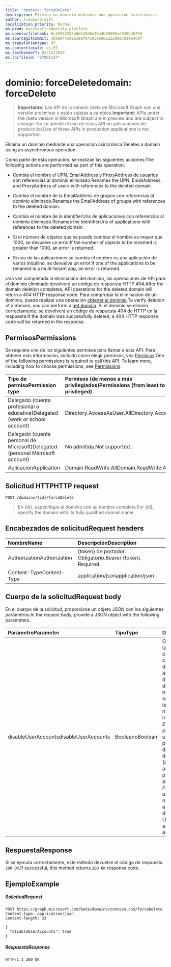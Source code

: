 ```yaml
---
title: 'dominio: forceDelete'
description: Elimina un dominio mediante una operación asincrónica.
author: lleonard-msft
localization_priority: Normal
ms.prod: microsoft-identity-platform
ms.openlocfilehash: 6c3d942352a0db20d6e46a4b00686ad948bd6798
ms.sourcegitcommit: 36be044c89a19af84c93e586e22200ec919e4c9f
ms.translationtype: MT
ms.contentlocale: es-ES
ms.lasthandoff: 01/12/2019
ms.locfileid: "27965127"
---
```

# <a name="domain-forcedelete"></a><span data-ttu-id="529a5-103">dominio: forceDelete</span><span class="sxs-lookup"><span data-stu-id="529a5-103">domain: forceDelete</span></span>

> <span data-ttu-id="529a5-104">**Importante:** Las API de la versión /beta de Microsoft Graph son una versión preliminar y están sujetas a cambios.</span><span class="sxs-lookup"><span data-stu-id="529a5-104">**Important:** APIs under the /beta version in Microsoft Graph are in preview and are subject to change.</span></span> <span data-ttu-id="529a5-105">No se admite el uso de estas API en aplicaciones de producción.</span><span class="sxs-lookup"><span data-stu-id="529a5-105">Use of these APIs in production applications is not supported.</span></span>

<span data-ttu-id="529a5-106">Elimina un dominio mediante una operación asincrónica.</span><span class="sxs-lookup"><span data-stu-id="529a5-106">Deletes a domain using an asynchronous operation.</span></span>

<span data-ttu-id="529a5-107">Como parte de esta operación, se realizan las siguientes acciones:</span><span class="sxs-lookup"><span data-stu-id="529a5-107">The following actions are performed as part of this operation:</span></span>

* <span data-ttu-id="529a5-108">Cambia el nombre el UPN, EmailAddress y ProxyAddress de usuarios con referencias al dominio eliminado.</span><span class="sxs-lookup"><span data-stu-id="529a5-108">Renames the UPN, EmailAddress, and ProxyAddress of users with references to the deleted domain.</span></span>

* <span data-ttu-id="529a5-109">Cambia el nombre de la EmailAddress de grupos con referencias al dominio eliminado.</span><span class="sxs-lookup"><span data-stu-id="529a5-109">Renames the EmailAddress of groups with references to the deleted domain.</span></span>

* <span data-ttu-id="529a5-110">Cambia el nombre de la identifierUris de aplicaciones con referencias al dominio eliminado.</span><span class="sxs-lookup"><span data-stu-id="529a5-110">Renames the identifierUris of applications with references to the deleted domain.</span></span>

* <span data-ttu-id="529a5-111">Si el número de objetos que se puede cambiar el nombre es mayor que 1000, se devuelve un error.</span><span class="sxs-lookup"><span data-stu-id="529a5-111">If the number of objects to be renamed is greater than 1000, an error is returned.</span></span>

* <span data-ttu-id="529a5-112">Si una de las aplicaciones se cambia el nombre es una aplicación de varios inquilino, se devuelve un error.</span><span class="sxs-lookup"><span data-stu-id="529a5-112">If one of the applications to be renamed is a multi-tenant app, an error is returned.</span></span>

<span data-ttu-id="529a5-113">Una vez completada la eliminación del dominio, las operaciones de API para el dominio eliminado devolverá un código de respuesta HTTP 404.</span><span class="sxs-lookup"><span data-stu-id="529a5-113">After the domain deletion completes, API operations for the deleted domain will return a 404 HTTP response code.</span></span> <span data-ttu-id="529a5-114">Para comprobar la eliminación de un dominio, puede realizar una operación [obtener el dominio](domain-get.md).</span><span class="sxs-lookup"><span data-stu-id="529a5-114">To verify deletion of a domain, you can perform a [get domain](domain-get.md).</span></span> <span data-ttu-id="529a5-115">Si el dominio se eliminó correctamente, se devolverá un código de respuesta 404 de HTTP en la respuesta.</span><span class="sxs-lookup"><span data-stu-id="529a5-115">If the domain was successfully deleted, a 404 HTTP response code will be returned in the response.</span></span>

## <a name="permissions"></a><span data-ttu-id="529a5-116">Permisos</span><span class="sxs-lookup"><span data-stu-id="529a5-116">Permissions</span></span>

<span data-ttu-id="529a5-p103">Se requiere uno de los siguientes permisos para llamar a esta API. Para obtener más información, incluido cómo elegir permisos, vea [Permisos](/graph/permissions-reference).</span><span class="sxs-lookup"><span data-stu-id="529a5-p103">One of the following permissions is required to call this API. To learn more, including how to choose permissions, see [Permissions](/graph/permissions-reference).</span></span>


|<span data-ttu-id="529a5-119">Tipo de permiso</span><span class="sxs-lookup"><span data-stu-id="529a5-119">Permission type</span></span>      | <span data-ttu-id="529a5-120">Permisos (de menos a más privilegiados)</span><span class="sxs-lookup"><span data-stu-id="529a5-120">Permissions (from least to most privileged)</span></span>              |
|:--------------------|:---------------------------------------------------------|
|<span data-ttu-id="529a5-121">Delegado (cuenta profesional o educativa)</span><span class="sxs-lookup"><span data-stu-id="529a5-121">Delegated (work or school account)</span></span> | <span data-ttu-id="529a5-122">Directory.AccessAsUser.All</span><span class="sxs-lookup"><span data-stu-id="529a5-122">Directory.AccessAsUser.All</span></span>    |
|<span data-ttu-id="529a5-123">Delegado (cuenta personal de Microsoft)</span><span class="sxs-lookup"><span data-stu-id="529a5-123">Delegated (personal Microsoft account)</span></span> | <span data-ttu-id="529a5-124">No admitida.</span><span class="sxs-lookup"><span data-stu-id="529a5-124">Not supported.</span></span>    |
|<span data-ttu-id="529a5-125">Aplicación</span><span class="sxs-lookup"><span data-stu-id="529a5-125">Application</span></span> | <span data-ttu-id="529a5-126">Domain.ReadWrite.All</span><span class="sxs-lookup"><span data-stu-id="529a5-126">Domain.ReadWrite.All</span></span> |

## <a name="http-request"></a><span data-ttu-id="529a5-127">Solicitud HTTP</span><span class="sxs-lookup"><span data-stu-id="529a5-127">HTTP request</span></span>

<!-- { "blockType": "ignored" } -->
```http
POST /domains/{id}/forceDelete
```

> <span data-ttu-id="529a5-128">En {id}, especifique el dominio con su nombre completo.</span><span class="sxs-lookup"><span data-stu-id="529a5-128">For {id}, specify the domain with its fully qualified domain name.</span></span>

## <a name="request-headers"></a><span data-ttu-id="529a5-129">Encabezados de solicitud</span><span class="sxs-lookup"><span data-stu-id="529a5-129">Request headers</span></span>

| <span data-ttu-id="529a5-130">Nombre</span><span class="sxs-lookup"><span data-stu-id="529a5-130">Name</span></span>       | <span data-ttu-id="529a5-131">Descripción</span><span class="sxs-lookup"><span data-stu-id="529a5-131">Description</span></span>|
|:---------------|:----------|
| <span data-ttu-id="529a5-132">Authorization</span><span class="sxs-lookup"><span data-stu-id="529a5-132">Authorization</span></span>  | <span data-ttu-id="529a5-p104">{token} de portador. Obligatorio.</span><span class="sxs-lookup"><span data-stu-id="529a5-p104">Bearer {token}. Required.</span></span>|
| <span data-ttu-id="529a5-135">Content-Type</span><span class="sxs-lookup"><span data-stu-id="529a5-135">Content-Type</span></span>  | <span data-ttu-id="529a5-136">application/json</span><span class="sxs-lookup"><span data-stu-id="529a5-136">application/json</span></span> |

## <a name="request-body"></a><span data-ttu-id="529a5-137">Cuerpo de la solicitud</span><span class="sxs-lookup"><span data-stu-id="529a5-137">Request body</span></span>

<span data-ttu-id="529a5-138">En el cuerpo de la solicitud, proporcione un objeto JSON con los siguientes parámetros.</span><span class="sxs-lookup"><span data-stu-id="529a5-138">In the request body, provide a JSON object with the following parameters.</span></span>

| <span data-ttu-id="529a5-139">Parámetro</span><span class="sxs-lookup"><span data-stu-id="529a5-139">Parameter</span></span>    | <span data-ttu-id="529a5-140">Tipo</span><span class="sxs-lookup"><span data-stu-id="529a5-140">Type</span></span>   |<span data-ttu-id="529a5-141">Descripción</span><span class="sxs-lookup"><span data-stu-id="529a5-141">Description</span></span>|
|:---------------|:--------|:----------|
|<span data-ttu-id="529a5-142">disableUserAccounts</span><span class="sxs-lookup"><span data-stu-id="529a5-142">disableUserAccounts</span></span>|<span data-ttu-id="529a5-143">Booleano</span><span class="sxs-lookup"><span data-stu-id="529a5-143">Boolean</span></span>| <span data-ttu-id="529a5-144">Opción para deshabilitar las cuentas de usuario cuyo nombre ha cambiado.</span><span class="sxs-lookup"><span data-stu-id="529a5-144">Option to disable renamed user accounts.</span></span> <span data-ttu-id="529a5-145">Si una cuenta de usuario está deshabilitada, el usuario no podrá iniciar sesión.</span><span class="sxs-lookup"><span data-stu-id="529a5-145">If a user account is disabled, the user will not be allowed to sign in.</span></span><br><span data-ttu-id="529a5-146">*Es true* (valor predeterminado) - usuario cambió como parte de una operación de cuentas están deshabilitadas.</span><span class="sxs-lookup"><span data-stu-id="529a5-146">*True* (default) - User accounts renamed as part of this operation are disabled.</span></span><br><span data-ttu-id="529a5-147">*False* : las cuentas de usuario para cambiar el nombre como parte de esta operación no estén deshabilitados.</span><span class="sxs-lookup"><span data-stu-id="529a5-147">*False* - User accounts renamed as part of this operation are not disabled.</span></span> |

## <a name="response"></a><span data-ttu-id="529a5-148">Respuesta</span><span class="sxs-lookup"><span data-stu-id="529a5-148">Response</span></span>

<span data-ttu-id="529a5-149">Si se ejecuta correctamente, este método devuelve el código de respuesta `200 OK`.</span><span class="sxs-lookup"><span data-stu-id="529a5-149">If successful, this method returns `200 OK` response code.</span></span> 

## <a name="example"></a><span data-ttu-id="529a5-150">Ejemplo</span><span class="sxs-lookup"><span data-stu-id="529a5-150">Example</span></span>
##### <a name="request"></a><span data-ttu-id="529a5-151">Solicitud</span><span class="sxs-lookup"><span data-stu-id="529a5-151">Request</span></span>
<!-- {
  "blockType": "request",
  "name": "domain_forcedelete"
}-->
```http
POST https://graph.microsoft.com/beta/domains/contoso.com/forceDelete
Content-type: application/json
Content-length: 33

{
  "disableUserAccounts": true
}
```

##### <a name="response"></a><span data-ttu-id="529a5-152">Respuesta</span><span class="sxs-lookup"><span data-stu-id="529a5-152">Response</span></span>

<!-- {
  "blockType": "response",
  "truncated": true,
  "@odata.type": "microsoft.graph.None"
} -->

```http
HTTP/1.1 200 OK
```
<!-- uuid: 8fcb5dbc-d5aa-4681-8e31-b001d5168d79
2015-10-25 14:57:30 UTC -->
<!-- {
  "type": "#page.annotation",
  "description": "domain: forcedelete",
  "keywords": "",
  "section": "documentation",
  "tocPath": ""
}-->
